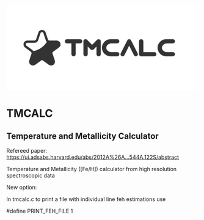 <p align="center">
<img src="https://github.com/sousasag/TMCALC/blob/master/logo/TMCalc_Logo_white_bkg.png" 
     width="600" alt="Logo TMCalc">

# TMCALC
## Temperature and Metallicity Calculator

Refereed paper: https://ui.adsabs.harvard.edu/abs/2012A%26A...544A.122S/abstract


Temperature and Metallicity ([Fe/H]) calculator from high resolution spectroscopic data

New option:

In tmcalc.c to print a file with individual line feh estimations use

#define PRINT_FEH_FILE 1


